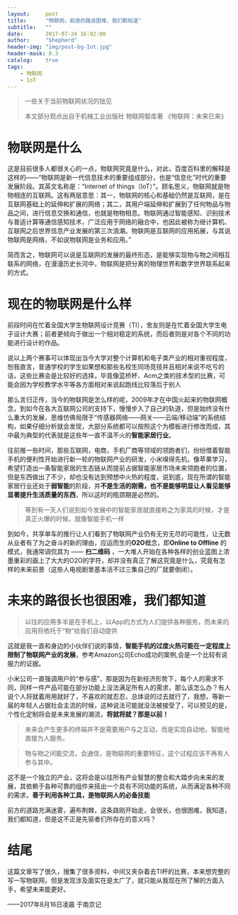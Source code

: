 ```yaml
---
layout:     post
title:      "物联网，前进的路会困难，我们都知道"
subtitle:   ""
date:       2017-07-24 16:02:00
author:     "Shepherd"
header-img: "img/post-bg-Iot.jpg"
header-mask: 0.3
catalog:    true
tags:
    - 物联网
    - IoT
---
```


> 一些关于当前物联网状况的拙见
>
> 本文部分观点出自于机械工业出版社  物联网智库著 《物联网：未来已来》


# 物联网是什么

这是目前很多人都很关心的一点，物联网究竟是什么，对此，百度百科里的解释是这样的——“物联网是新一代信息技术的重要组成部分，也是“信息化”时代的重要发展阶段。其英文名称是：“Internet of things（IoT）”。顾名思义，物联网就是物物相连的互联网。这有两层意思：其一，物联网的核心和基础仍然是互联网，是在互联网基础上的延伸和扩展的网络；其二，其用户端延伸和扩展到了任何物品与物品之间，进行信息交换和通信，也就是物物相息。物联网通过智能感知、识别技术与普适计算等通信感知技术，广泛应用于网络的融合中，也因此被称为继计算机、互联网之后世界信息产业发展的第三次浪潮。物联网是互联网的应用拓展，与其说物联网是网络，不如说物联网是业务和应用。”

简而言之，物联网可以说是互联网的发展的最终形态，是能够实现物与物之间相互联系的网络，在漫漫历史长河中，物联网是把分离的物理世界和数字世界联系起来的方式。

# 现在的物联网是什么样
前段时间在忙着全国大学生物联网设计竞赛（TI），舍友则是在忙着全国大学生电子设计大赛；前者更倾向于做出一个相对稳定的系统，而后者则是对各个不同的功能进行设计的作品。

说以上两个赛事可以体现出当今大学对整个计算机和电子类产业的相对重视程度，恕我直言，普通学校的学生如果想和那些名校生同场竞技并且相对来说不吃亏的话，这些比赛会是比较好的选择，毕竟像蓝桥杯、Acm之类的技术型的比赛，可能会因为学校教学水平等各方面相对来说起跑线比较落后于别人


那么言归正传，当今的物联网是怎么样的呢，2009年才在中国火起来的物联网概念，到如今在各大互联网公司的支持下，慢慢步入了自己的轨道，但是始终没有什么重大的发展，思维仿佛局限于“传感器网络——网关——云端/移动端”的系统结构，如果仔细分析就会发现，大部分系统都可以按照这个为模板进行修改而成，其中最为典型的代表就是这些年一直不温不火的**智能家居行业**。

往前推一些时间，那些互联网，电商，手机厂商等领域的领跑者们，纷纷借着智能手机的便利性开始进行新一轮的物联网产业的研发，小米嗅得先机，像苹果学习，希望打造出一条智能家居的生态链从而提前占据智能家居市场未来领跑者的位置，但是东西做出了不少，却也没有达到预想中火热的程度，说到底，现在所谓的智能家居行业还处于**弱智能**的阶段，并**不是生活的刚需，也不是能够明显让人看见能够显著提升生活质量的东西**，所以这时的瓶颈期是必然的。

>等到有一天人们说到如今发展中的智能家居就直接称之为家具的时候，才是真正火爆的时候，就像智能手机一样

到如今，共享单车的推行让人们看到了物联网产业仍有无穷无尽的可能性，让无数从业者有了为之奋斗的新的理由，应运而生的**O2O**概念，即**Online to Offline** 的模式，我通常调侃其为 ——  **扫二维码** ，一大堆人开始在各种各样的创业蓝图上浓墨重彩的画上了大大的O2O的字符，却并没有真正了解这究竟是什么，究竟有怎样的未来前景（这些人电视剧里基本活不过三集自己的厂就要倒闭）。


# 未来的路很长也很困难，我们都知道
>以往的应用多半是在手机上，以App的方式为人们提供各种服务，而未来的应用将依托于“物”给我们自动提供

这就是我一直和身边的小伙伴们说的事情，**智能手机的过度火热可能在一定程度上限制了物联网产业的发展**，参考Amazon公司Echo成功的案例,会是一个比较有说服力的证据。

小米公司一直强调用户的“参与感”，那是因为在新经济形势下，每个人的需求不同，同样一件产品可能在部分功能上没法满足所有人的需求，那么该怎么办？有人说个人将就着用用就好了，不喜欢的就忍忍，总体说的过去就行了，我想，等新一届的年轻人占据社会主流的时候，这种说法可能就没法被接受了，可以预见的是，个性化定制将会是未来发展的潮流，**将就将就？那是以前！**

>未来会产生更多的终端并不是需要用户与之互动，而是实现自动地，智能地直接为人服务。

>物与物之间能交流，会通信，是物联网的重要特征，这个过程应该不再有人参与其中。

这不是一个独立的产业，这将会是以往所有产业智慧的整合和大踏步向未来的发展，其依赖于各种可靠的组件来搭出一个具有不同功能的系统，从而满足各种不同的需求，**善于利用各种工具，是物联网人的必备技能**

前方的道路充满迷雾，遍布荆棘，这条路刚开始走，会很长，也很困难，我知道，我们都知道，但是这不正是先驱者们所存在的意义吗？


# 结尾
这篇文章写了很久，搜集了很多资料，中间又夹杂着去TI杯的比赛，本来想完整的写一写物联网，但是发现涉及面实在是太广了，就只能从我现在所了解的方面入手，希望未来能更好。

——2017年8月16日凌晨  于南京记